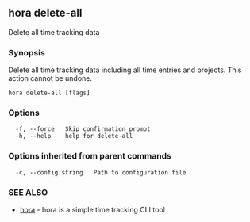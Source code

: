 ## hora delete-all

Delete all time tracking data

### Synopsis

Delete all time tracking data including all time entries and projects. This action cannot be undone.

```
hora delete-all [flags]
```

### Options

```
  -f, --force   Skip confirmation prompt
  -h, --help    help for delete-all
```

### Options inherited from parent commands

```
  -c, --config string   Path to configuration file
```

### SEE ALSO

* [hora](README.md)	 - hora is a simple time tracking CLI tool

